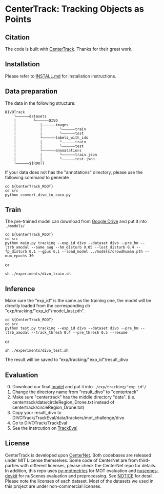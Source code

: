 # CenterTrack: Tracking Objects as Points

## Citation
The code is built with [CenterTrack](https://github.com/xingyizhou/CenterTrack). Thanks for their great work.

## Installation

Please refer to [INSTALL.md](https://github.com/shengyuhao/DIVOTrack/blob/main/Single_view_Tracking/CenterTrack/readme/INSTALL.md) for installation instructions.

## Data preparation
The data in the following structure:
```
DIVOTrack
    └——————datasets
    |        └——————DIVO
    |           |——————images
    |           |        └——————train
    |           |        └——————test
    |           └——————labels_with_ids
    |           |        └——————train
    |           |        └——————test  
    |           └——————annoatations
    |           |        └——————train.json
    |           |        └——————test.json
    └——————${ROOT}
```
If your data does not has the "annotations" directory, please use the following command to generate
```
cd ${CenterTrack_ROOT}
cd src
python convert_divo_to_coco.py
```
 
## Train
The pre-trained model can download from [Google Drive](https://drive.google.com/file/d/1-RM7T76RTPh8Q0h8Cn9ZdyhU-gnnPIuT/view?usp=share_link) and put it into `./models/`
```
cd ${CenterTrack_ROOT}
cd src
python main.py tracking --exp_id divo --dataset divo --pre_hm --ltrb_amodal --same_aug --hm_disturb 0.05 --lost_disturb 0.4 --fp_disturb 0.1 --gpus 0,1 --load_model ../models/crowdhuman.pth --num_epochs 30
```
or

```
sh ./experiments/divo_train.sh
```
## Inference
Make sure the "exp_id" is the same as the training one, the model will be directly loaded from the corresponding dir "exp/tracking/"exp_id"/model_last.pth".
```
cd ${CenterTrack_ROOT}
cd src
python test.py tracking --exp_id divo --dataset divo --pre_hm --ltrb_amodal --track_thresh 0.4 --pre_thresh 0.5 --resume
```
or
```
sh ./experiments/divo_test.sh
```
The result will be saved to "exp/tracking/"exp_id"/result_divo
## Evaluation
0. Download our final [model](https://drive.google.com/file/d/1-RM7T76RTPh8Q0h8Cn9ZdyhU-gnnPIuT/view?usp=share_link) and put it into `./exp/tracking/"exp_id"/`
1. Change the directory name from "result_divo" to "centertrack"
2. Make sure "centertrack" has the middle directory "data". (i.e. centertrack/data/circleRegion_Drone.txt instead of centertrack/circleRegion_Drone.txt)
3. Copy your result_divo to DIVOTrack/TrackEval/data/trackers/mot_challenge/divo
4. Go to DIVOTrack/TrackEval
5. See the instrcution on [TrackEval](https://github.com/shengyuhao/DIVOTrack/tree/main/TrackEval)

## License

CenterTrack is developed upon [CenterNet](https://github.com/xingyizhou/CenterNet). Both codebases are released under MIT License themselves. Some code of CenterNet are from third-parties with different licenses, please check the CenterNet repo for details. In addition, this repo uses [py-motmetrics](https://github.com/cheind/py-motmetrics) for MOT evaluation and [nuscenes-devkit](https://github.com/nutonomy/nuscenes-devkit) for nuScenes evaluation and preprocessing. See [NOTICE](NOTICE) for detail. Please note the licenses of each dataset. Most of the datasets we used in this project are under non-commercial licenses.


